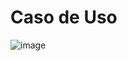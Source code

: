 # Caso de Uso


![image](https://user-images.githubusercontent.com/103187575/194945704-92f3fadd-9de3-49e2-a686-6c579301e5a0.png)  




